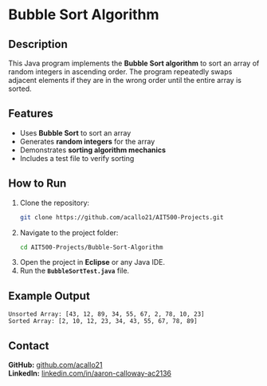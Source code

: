 # Bubble Sort Algorithm

## Description
This Java program implements the **Bubble Sort algorithm** to sort an array of random integers in ascending order. The program repeatedly swaps adjacent elements if they are in the wrong order until the entire array is sorted.

## Features
- Uses **Bubble Sort** to sort an array  
- Generates **random integers** for the array  
- Demonstrates **sorting algorithm mechanics**  
- Includes a test file to verify sorting  

## How to Run
1. Clone the repository:  
   ```sh
   git clone https://github.com/acallo21/AIT500-Projects.git
   ```
2. Navigate to the project folder:  
   ```sh
   cd AIT500-Projects/Bubble-Sort-Algorithm
   ```
3. Open the project in **Eclipse** or any Java IDE.  
4. Run the **`BubbleSortTest.java`** file.

## Example Output
```
Unsorted Array: [43, 12, 89, 34, 55, 67, 2, 78, 10, 23] 
Sorted Array: [2, 10, 12, 23, 34, 43, 55, 67, 78, 89]
```
## Contact
**GitHub:** [github.com/acallo21](https://github.com/acallo21)  
**LinkedIn:** [linkedin.com/in/aaron-calloway-ac2136](https://www.linkedin.com/in/aaron-calloway-ac2136/)

